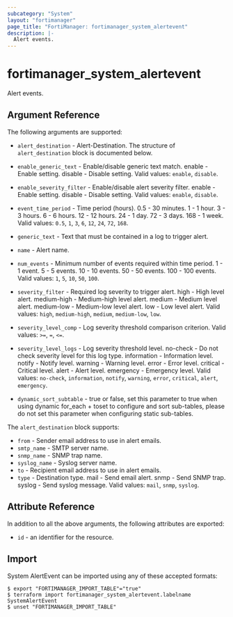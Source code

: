 ```yaml
---
subcategory: "System"
layout: "fortimanager"
page_title: "FortiManager: fortimanager_system_alertevent"
description: |-
  Alert events.
---
```


# fortimanager_system_alertevent
Alert events.

## Argument Reference


The following arguments are supported:


* `alert_destination` - Alert-Destination. The structure of `alert_destination` block is documented below.
* `enable_generic_text` - Enable/disable generic text match. enable - Enable setting. disable - Disable setting. Valid values: `enable`, `disable`.

* `enable_severity_filter` - Enable/disable alert severity filter. enable - Enable setting. disable - Disable setting. Valid values: `enable`, `disable`.

* `event_time_period` - Time period (hours). 0.5 - 30 minutes. 1 - 1 hour. 3 - 3 hours. 6 - 6 hours. 12 - 12 hours. 24 - 1 day. 72 - 3 days. 168 - 1 week. Valid values: `0.5`, `1`, `3`, `6`, `12`, `24`, `72`, `168`.

* `generic_text` - Text that must be contained in a log to trigger alert.
* `name` - Alert name.
* `num_events` - Minimum number of events required within time period. 1 - 1 event. 5 - 5 events. 10 - 10 events. 50 - 50 events. 100 - 100 events. Valid values: `1`, `5`, `10`, `50`, `100`.

* `severity_filter` - Required log severity to trigger alert. high - High level alert. medium-high - Medium-high level alert. medium - Medium level alert. medium-low - Medium-low level alert. low - Low level alert. Valid values: `high`, `medium-high`, `medium`, `medium-low`, `low`.

* `severity_level_comp` - Log severity threshold comparison criterion. Valid values: `>=`, `=`, `<=`.

* `severity_level_logs` - Log severity threshold level. no-check - Do not check severity level for this log type. information - Information level. notify - Notify level. warning - Warning level. error - Error level. critical - Critical level. alert - Alert level. emergency - Emergency level. Valid values: `no-check`, `information`, `notify`, `warning`, `error`, `critical`, `alert`, `emergency`.

* `dynamic_sort_subtable` - true or false, set this parameter to true when using dynamic for_each + toset to configure and sort sub-tables, please do not set this parameter when configuring static sub-tables.

The `alert_destination` block supports:

* `from` - Sender email address to use in alert emails.
* `smtp_name` - SMTP server name.
* `snmp_name` - SNMP trap name.
* `syslog_name` - Syslog server name.
* `to` - Recipient email address to use in alert emails.
* `type` - Destination type. mail - Send email alert. snmp - Send SNMP trap. syslog - Send syslog message. Valid values: `mail`, `snmp`, `syslog`.



## Attribute Reference

In addition to all the above arguments, the following attributes are exported:
* `id` - an identifier for the resource.

## Import

System AlertEvent can be imported using any of these accepted formats:
```
$ export "FORTIMANAGER_IMPORT_TABLE"="true"
$ terraform import fortimanager_system_alertevent.labelname SystemAlertEvent
$ unset "FORTIMANAGER_IMPORT_TABLE"
```

